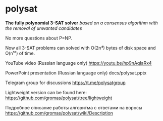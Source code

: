 # polysat
**The fully polynomial 3-SAT solver**
*based on a consensus algorithm with the removal of unwanted candidates*

No more questions about P=NP.

Now all 3-SAT problems can solved with O(2n⁴) bytes of disk space and O(n¹⁰) of time.

YouTube video (Russian language only)
https://youtu.be/hp9nAqIaRx4

PowerPoint presentation (Russian language only) docs/polysat.pptx

Telegram group for discussions
https://t.me/polysatgroup

Lightweight version can be found here:
https://github.com/gromas/polysat/tree/lightweight


Подробное описание работы алгоритма с ответами на воросы
https://github.com/gromas/polysat/wiki/Description
